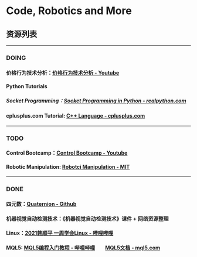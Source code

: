 # Code, Robotics and More

## 资源列表

---

### DOING

#### 价格行为技术分析：[价格行为技术分析 - Youtube](https://www.youtube.com/watch?v=ZDfeSgVc9Hs&list=PL7WPLNsdMyYeE84KVcxKJjtoxqKZnW2kb)

#### Python Tutorials
##### Socket Programming：[Socket Programming in Python - realpython.com](https://realpython.com/python-sockets/)

#### cplusplus.com Tutorial: [C++ Language - cplusplus.com](https://cplusplus.com/doc/tutorial/)

---

### TODO

#### Control Bootcamp：[Control Bootcamp - Youtube](https://youtu.be/Pi7l8mMjYVE)

#### Robotic Manipulation: [Robotci Manipulation - MIT](https://manipulation.csail.mit.edu/)

---

### DONE

#### 四元数：[Quaternion - Github](https://github.com/Krasjet/quaternion)

#### 机器视觉自动检测技术：《机器视觉自动检测技术》课件 + 网络资源整理

#### Linux：[2021韩顺平 一周学会Linux - 哔哩哔哩](https://www.bilibili.com/video/BV1Sv411r7vd)

#### MQL5: [MQL5编程入门教程 - 哔哩哔哩](https://space.bilibili.com/342693735/channel/collectiondetail?sid=857554)　　[MQL5文档 - mql5.com](https://www.mql5.com/zh/docs)